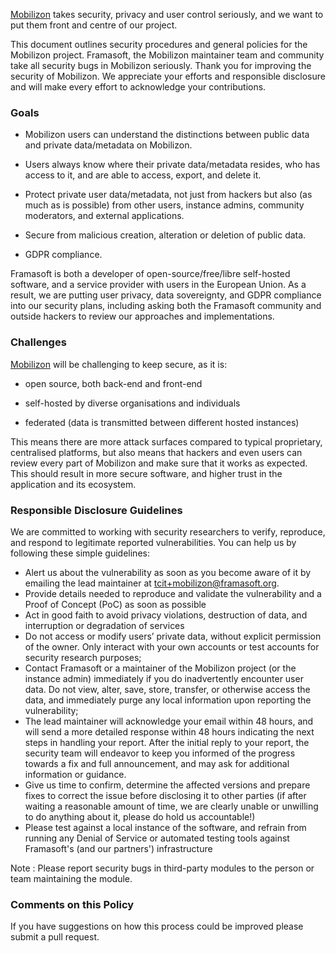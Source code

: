 [Mobilizon](https://joinmobilizon.org) takes security, privacy and user control seriously, and we want to put them front and centre of our project.

This document outlines security procedures and general policies for the Mobilizon project.
Framasoft, the Mobilizon maintainer team and community take all security bugs in Mobilizon seriously. Thank you for improving the security of Mobilizon. We appreciate your efforts and responsible disclosure and will make every effort to acknowledge your contributions.

### Goals

* Mobilizon users can understand the distinctions between public data and private data/metadata on Mobilizon.

* Users always know where their private data/metadata resides, who has access to it, and are able to access, export, and delete it.

* Protect private user data/metadata, not just from hackers but also (as much as is possible) from other users, instance admins, community moderators, and external applications.

* Secure from malicious creation, alteration or deletion of public data.

* GDPR compliance.

Framasoft is both a developer of open-source/free/libre self-hosted software, and a service provider with users in the European Union. As a result, we are putting user privacy, data sovereignty, and GDPR compliance into our security plans, including asking both the Framasoft community and outside hackers to review our approaches and implementations.

### Challenges

[Mobilizon](https://joinmobilizon.org) will be challenging to keep secure, as it is:

* open source, both back-end and front-end

* self-hosted by diverse organisations and individuals

* federated (data is transmitted between different hosted instances)

This means there are more attack surfaces compared to typical proprietary, centralised platforms, but also means that hackers and even users can review every part of Mobilizon and make sure that it works as expected. This should result in more secure software, and higher trust in the application and its ecosystem.

### Responsible Disclosure Guidelines

We are committed to working with security researchers to verify, reproduce, and respond to legitimate reported vulnerabilities. You can help us by following these simple guidelines:

* Alert us about the vulnerability as soon as you become aware of it by emailing the lead maintainer at tcit+mobilizon@framasoft.org.
* Provide details needed to reproduce and validate the vulnerability and a Proof of Concept (PoC) as soon as possible
* Act in good faith to avoid privacy violations, destruction of data, and interruption or degradation of services
* Do not access or modify users’ private data, without explicit permission of the owner. Only interact with your own accounts or test accounts for security research purposes;
* Contact Framasoft or a maintainer of the Mobilizon project (or the instance admin) immediately if you do inadvertently encounter user data. Do not view, alter, save, store, transfer, or otherwise access the data, and immediately purge any local information upon reporting the vulnerability;
* The lead maintainer will acknowledge your email within 48 hours, and will send a more detailed response within 48 hours indicating the next steps in handling your report. After the initial reply to your report, the security team will endeavor to keep you informed of the progress towards a fix and full announcement, and may ask for additional information or guidance.
* Give us time to confirm, determine the affected versions and prepare fixes to correct the issue before disclosing it to other parties (if after waiting a reasonable amount of time, we are clearly unable or unwilling to do anything about it, please do hold us accountable!)
* Please test against a local instance of the software, and refrain from running any Denial of Service or automated testing tools against Framasoft's (and our partners') infrastructure

Note : Please report security bugs in third-party modules to the person or team maintaining the module.

### Comments on this Policy

If you have suggestions on how this process could be improved please submit a pull request.

